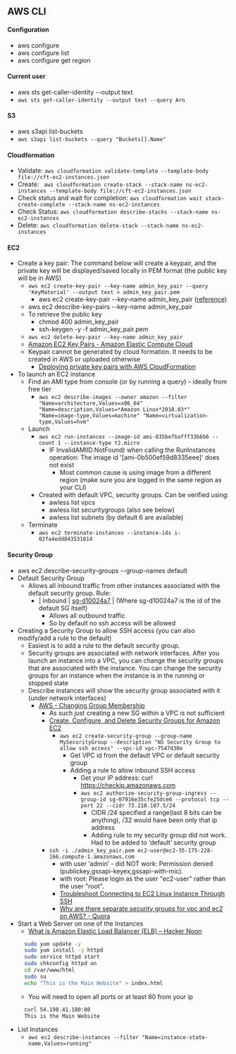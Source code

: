 ## AWS CLI 
#### Configuration
* aws configure
* aws configure list
* aws configure get region

#### Current user
* aws sts get-caller-identity --output text 
* `aws sts get-caller-identity --output text --query Arn`

#### S3
* aws s3api list-buckets
* `aws s3api list-buckets --query "Buckets[].Name"`

#### Cloudformation
* Validate: `aws cloudformation validate-template --template-body file://cft-ec2-instances.json`
* Create: ` aws cloudformation create-stack --stack-name ns-ec2-instances --template-body file://cft-ec2-instances.json`
* Check status and wait for completion: `aws cloudformation wait stack-create-complete --stack-name ns-ec2-instances`
* Check Status: `aws cloudformation describe-stacks --stack-name ns-ec2-instances`
* Delete: `aws cloudformation delete-stack --stack-name ns-ec2-instances`

#### EC2
* Create a key pair: The command below will create a keypair, and the private key will be displayed/saved locally in PEM format (the public key will be in AWS)
  * `aws ec2 create-key-pair --key-name admin_key_pair --query 'KeyMaterial' --output text > admin_key_pair.pem`
    * aws ec2 create-key-pair --key-name admin_key_pair ([reference](https://docs.aws.amazon.com/cli/latest/reference/ec2/create-key-pair.html))
  * aws ec2 describe-key-pairs --key-name admin_key_pair
  * To retrieve the public key 
    * chmod 400 admin_key_pair
    * ssh-keygen -y -f admin_key_pair.pem 
  * `aws ec2 delete-key-pair --key-name admin_key_pair`
  * [Amazon EC2 Key Pairs - Amazon Elastic Compute Cloud](https://docs.aws.amazon.com/AWSEC2/latest/UserGuide/ec2-key-pairs.html#having-ec2-create-your-key-pair)
  * Keypair cannot be generated by cloud formation. It needs to be created in AWS or uploaded otherwise 
    * [Deploying private key pairs with AWS CloudFormation](https://binx.io/blog/2017/10/25/deploying-private-key-pairs-with-aws-cloudformation/)
* To launch an EC2 instance
  * Find an AMI type from console (or by running  a query) - ideally from free tier
    * `aws ec2 describe-images --owner amazon --filter "Name=architecture,Values=x86_64" "Name=description,Values=*Amazon Linux*2018.03*" "Name=image-type,Values=machine" "Name=virtualization-type,Values=hvm"`
  * Launch
    * `aws ec2 run-instances --image-id ami-035be7bafff33b6b6 --count 1 --instance-type t2.micro`
      * IF InvalidAMIID.NotFound) when calling the RunInstances operation: The image id '[ami-0b500ef59d8335eee]' does not exist
        * Most common cause is using image from a different region (make sure you are logged in the same region as your CLI)
    * Created with default VPC, security groups. Can be verified using:
      *  awless list vpcs
      * awless list securitygroups (also see below)
      * awless list subnets (by default 6 are available)
  * Terminate
    * `aws ec2 terminate-instances --instance-ids i-02fa4edd843531814`

#### Security Group
* aws ec2 describe-security-groups --group-names default
* Default Security Group
  * Allows all inbound traffic from other instances associated with the default security group. Rule:
    * | Inbound     | [sg-d10024a7](any)         | (Where sg-d10024a7 is the id of the default SG itself)
      * Allows all outbound traffic
      * So by default no ssh access will be allowed
* Creating a Security Group to allow SSH access (you can also modify/add a rule to the default)
  * Easiest is to add a rule to the default security group. 
  * Security groups are associated with network interfaces. After you launch an instance into a VPC, you can change the security groups that are associated with the instance. You can change the security groups for an instance when the instance is in the running or stopped state
  * Describe instances will show the security group associated with it (under network interfaces)
    * [AWS - Changing Group Membership](https://docs.aws.amazon.com/vpc/latest/userguide/VPC_SecurityGroups.html#SG_Changing_Group_Membership)
      * As such just creating a new SG within a VPC is not sufficient
      * [Create, Configure, and Delete Security Groups for Amazon EC2](https://docs.aws.amazon.com/cli/latest/userguide/cli-services-ec2-sg.html)
        * `aws ec2 create-security-group --group-name MySecurityGroup --description "NS Security Group to allow ssh access" --vpc-id vpc-7547d30e`
          * Get VPC id from the default VPC or default security group 
          * Adding a rule to allow inbound SSH access
            * Get your IP address: curl https://checkip.amazonaws.com
            * `aws ec2 authorize-security-group-ingress --group-id sg-07916e35cfe25dce6 --protocol tcp --port 22 --cidr 73.210.107.5/24`
              * CIDR /24 specified a range(last 8 bits can be anything), /32 would have been only that ip address
              * Adding rule to my security group did not work. Had to be added to ‘default’ security group
      * `ssh -i ./admin_key_pair.pem ec2-user@ec2-35-175-228-166.compute-1.amazonaws.com`
        * with user ‘admin’ - did NOT work: Permission denied (publickey,gssapi-keyex,gssapi-with-mic).
        * with root: Please login as the user "ec2-user" rather than the user "root".
        * [Troubleshoot Connecting to EC2 Linux Instance Through SSH](https://aws.amazon.com/premiumsupport/knowledge-center/ec2-linux-ssh-troubleshooting/)
        * [Why are there separate security groups for vpc and ec2 on AWS? - Quora](https://www.quora.com/Why-are-there-separate-security-groups-for-vpc-and-ec2-on-AWS)
* Start a Web Server on one of the Instances
  * [What is Amazon Elastic Load Balancer (ELB) – Hacker Noon](https://hackernoon.com/what-is-amazon-elastic-load-balancer-elb-16cdcedbd485)
  ```bash
	sudo yum update -y
	sudo yum install -y httpd
	sudo service httpd start
	sudo chkconfig httpd on
	cd /var/www/html
	sudo su
	echo "This is the Main Website" > index.html
  ```	
  * You will need to open all ports or at least 80 from your ip
  ```bash
	curl 54.198.41.180:80
    This is the Main Website
  ```    
* List Instances
  * `aws ec2 describe-instances --filter "Name=instance-state-name,Values=running"`




